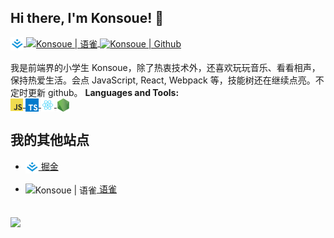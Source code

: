 ## Hi there, I'm Konsoue! 👋

<div class="link-container">
  <a href="https://juejin.cn/user/3281374180291934" target="_blank">
    <img align="center" alt="Konsoue | 掘金" width="21px" src="https://raw.githubusercontent.com/Rain120/rain120/master/assets/juejin.svg" />
  </a>
  <a href="https://www.yuque.com/konsoue" target="_blank">
    <img align="center" alt="Konsoue | 语雀" width="21px" src="https://gw.alipayobjects.com/mdn/prod_resource/afts/img/A*Z_fRQ5iLzX8AAAAAAAAAAAAAARQnAQ" />
  </a>
  <a href="https://github.com/Konsoue">
    <img align="center" alt="Konsoue | Github" src="https://visitor-badge.glitch.me/badge?page_id=Konsoue" data-canonical-src="https://visitor-badge.glitch.me/badge?page_id=Konsoue" />
  </a>  
</div>
<br />
我是前端界的小学生 Konsoue，除了热衷技术外，还喜欢玩玩音乐、看看相声，保持热爱生活。会点 JavaScript, React, Webpack 等，技能树还在继续点亮。不定时更新 github。
<strong>Languages and Tools:</strong>

<div class="tools-container">
  <a rel="noopener noreferrer" href="https://raw.githubusercontent.com/github/explore/80688e429a7d4ef2fca1e82350fe8e3517d3494d/topics/javascript/javascript.png">
    <img align="center" alt="JavaScript" height="20px" width="20px" src="https://raw.githubusercontent.com/github/explore/80688e429a7d4ef2fca1e82350fe8e3517d3494d/topics/javascript/javascript.png" />
  </a>
  <a href="https://raw.githubusercontent.com/github/explore/80688e429a7d4ef2fca1e82350fe8e3517d3494d/topics/typescript/typescript.png">
    <img align="center" alt="JavaScript" width="21px" src="https://raw.githubusercontent.com/github/explore/80688e429a7d4ef2fca1e82350fe8e3517d3494d/topics/typescript/typescript.png" />
  </a> 
   <a href="https://raw.githubusercontent.com/github/explore/80688e429a7d4ef2fca1e82350fe8e3517d3494d/topics/react/react.png">
    <img align="center" alt="JavaScript" width="21px" src="https://raw.githubusercontent.com/github/explore/80688e429a7d4ef2fca1e82350fe8e3517d3494d/topics/react/react.png" />
  </a> 
  <a href="https://raw.githubusercontent.com/github/explore/80688e429a7d4ef2fca1e82350fe8e3517d3494d/topics/nodejs/nodejs.png">
    <img align="center" alt="JavaScript" width="21px" style="max-width: 100%;" src="https://raw.githubusercontent.com/github/explore/80688e429a7d4ef2fca1e82350fe8e3517d3494d/topics/nodejs/nodejs.png" />
  </a>  

</div>

## 我的其他站点

- <span><img align="center" alt="Konsoue | 掘金" width="21px" src="https://raw.githubusercontent.com/Rain120/rain120/master/assets/juejin.svg" /><a href="https://juejin.cn/user/3281374180291934"> 掘金</a></span>

- <span><img align="center" alt="Konsoue | 语雀" width="21px" src="https://gw.alipayobjects.com/mdn/prod_resource/afts/img/A*Z_fRQ5iLzX8AAAAAAAAAAAAAARQnAQ" /><a href="https://www.yuque.com/konsoue"> 语雀</a></span>

<br />
<div class="statistic-container">
  <a href="https://github.com/Konsoue">
    <img align="center" src="https://github-readme-stats.vercel.app/api?username=Konsoue&show_icons=true" />
  </a>
</div>




<!--
**Konsoue/Konsoue** is a ✨ _special_ ✨ repository because its `README.md` (this file) appears on your GitHub profile.

Here are some ideas to get you started:

- 🔭 I’m currently working on ...
- 🌱 I’m currently learning ...
- 👯 I’m looking to collaborate on ...
- 🤔 I’m looking for help with ...
- 💬 Ask me about ...
- 📫 How to reach me: ...
- 😄 Pronouns: ...
- ⚡ Fun fact: ...
-->
